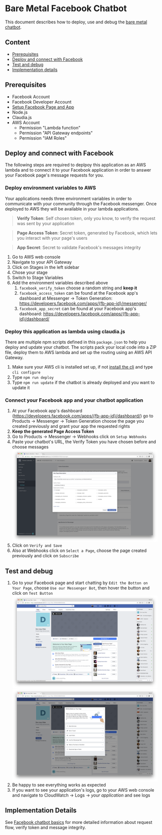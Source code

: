 # Bare Metal Facebook Chatbot

This document describes how to deploy, use and debug the [bare metal chatbot](../bare-metal_bot).

## Content

- [Prerequisites](#prerequisites)
- [Deploy and connect with Facebook](#deploy-and-connect-with-facebook)
- [Test and debug](#test-and-debug)
- [Implementation details](#implementation-details)

## Prerequisites

- Facebook Account
- Facebook Developer Account
- [Setup Facebook Page and App](../setup_facebook)
- Node.js
- Claudia.js
- AWS Account
  - Permission "Lambda function"
  - Permission "API Gateway endpoints"
  - Permission "IAM Roles"

## Deploy and connect with Facebook

The following steps are required to deplpoy this application as an AWS lambda and to connect it to your Facebook application in order to answer your Facebook page's message requests for you.

### Deploy environment variables to AWS

Your applications needs three environment variables in order to communicate with your community through the Facebook messenger. Once deployed to AWS they will be available in your lambda applications.

> **Verify Token**: Self chosen token, only you know, to verify the request was sent by your application

> **Page Access Token**: Secret token, generated by Facebook, which lets you interact with your page's users

> **App Secret**: Secret to validate Facebook's messages integrity

1. Go to AWS web console
2. Navigate to your API Gateway
3. Click on Stages in the left sidebar
4. Chose your stage
5. Switch to Stage Variables
6. Add the environment variables described above
    1. `facebook_verify_token` choose a random string and **keep it**
    2. `facebook_access_token` can be found at the Facebook app's dashboard at Messenger -> Token Generation: https://developers.facebook.com/apps/{fb-app-id}/messenger/
    3. `facebook_app_secret` can be found at your Facebook app's dashboard: https://developers.facebook.com/apps/{fb-app-id}/dashboard/

### Deploy this application as lambda using claudia.js

There are multiple npm scripts defined in this `package.json` to help you deploy and update your chatbot. The scripts pack your local code into a ZIP file, deploy them to AWS lambda and set up the routing using an AWS API Gateway.

1. Make sure your AWS cli is installed set up, if not [install the cli](https://aws.amazon.com/de/cli/) and type `cli configure`
2. Type `npm run deploy`
3. Type `npm run update` if the chatbot is already deployed and you want to update it

### Connect your Facebook app and your chatbot application

1. At your Facebook app's dashboard (https://developers.facebook.com/apps/{fb-app-id}/dashboard/) go to Products -> Messenger -> Token Generation choose the page you created previously and grant your app the requested rights
2. **Keep the generated Page Access Token**
3. Go to Products -> Messenger -> Webhooks click on `Setup Webhooks`
4. Paste your chatbot's URL, the Verify Token you have chosen before and choose messages 
![Add app webhook](./setup_webhook.png)
5. Click on `Verify and Save`
6. Also at Webhooks click on `Select a Page`, choose the page created previously and click on `Subscribe`

## Test and debug

1. Go to your Facebook page and start chatting by `Edit the Botton on Your Page`, choose `Use our Messenger Bot`, then hover the button and click on `Test Button`
![Edit the button](./edit_button.png)
![Use your bot](./use_bot.png)
2. Be happy to see everything works as expected
3. If you want to see your application's logs, go to your AWS web console and navigate to CloudWatch -> Logs -> *your application* and see logs


## Implementation Details

See [Facebook chatbot basics](../fb_chatbot_basics) for more detailed information about request flow, verify token and message integrity.
